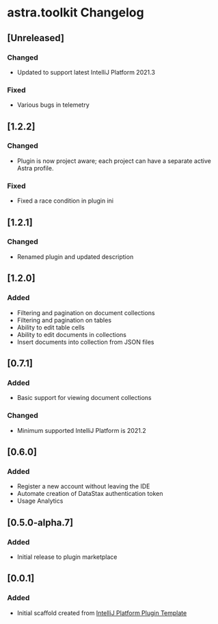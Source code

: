 <!-- Keep a Changelog guide -> https://keepachangelog.com -->

# astra.toolkit Changelog

## [Unreleased]
### Changed
- Updated to support latest IntelliJ Platform 2021.3
### Fixed
- Various bugs in telemetry
## [1.2.2]
### Changed
- Plugin is now project aware; each project can have a separate active Astra profile.
### Fixed
- Fixed a race condition in plugin ini
## [1.2.1]
### Changed
- Renamed plugin and updated description
## [1.2.0]
### Added
- Filtering and pagination on document collections
- Filtering and pagination on tables
- Ability to edit table cells
- Ability to edit documents in collections
- Insert documents into collection from JSON files
## [0.7.1]
### Added
- Basic support for viewing document collections
### Changed
- Minimum supported IntelliJ Platform is 2021.2
## [0.6.0]
### Added
- Register a new account without leaving the IDE
- Automate creation of DataStax authentication token
- Usage Analytics
## [0.5.0-alpha.7]
### Added
- Initial release to plugin marketplace
## [0.0.1]
### Added
- Initial scaffold created from [IntelliJ Platform Plugin Template](https://github.com/JetBrains/intellij-platform-plugin-template)
